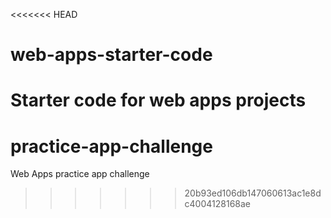 <<<<<<< HEAD
# web-apps-starter-code
Starter code for web apps projects
=======
# practice-app-challenge
Web Apps practice app challenge
>>>>>>> 20b93ed106db147060613ac1e8dc4004128168ae
